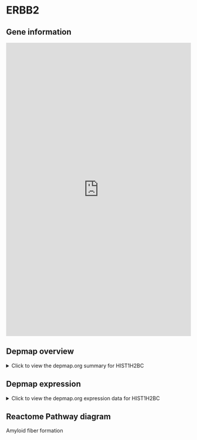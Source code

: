 <h1>ERBB2</h1>

<h2>Gene information</h2>
<iframe src="https://depmap.org/portal/gene/HIST1H2BC?tab=about" style="border:none;width:100%;height:800px"></iframe>

<h2>Depmap overview</h2>
<details>
  <summary>Click to view the depmap.org summary for HIST1H2BC</summary>
  <iframe src="https://depmap.org/portal/gene/HIST1H2BC?tab=overview" style="border:none;width:100%;height:800px"></iframe>
</details>

<h2>Depmap expression</h2>
<details>
  <summary>Click to view the depmap.org expression data for HIST1H2BC</summary>
  <iframe src="https://depmap.org/portal/gene/HIST1H2BC?tab=characterization" style="border:none;width:100%;height:800px"></iframe>
</details>



<h2>Reactome Pathway diagram</h2>
Amyloid fiber formation
<div id="diagramHolder"></div>

<script>
    //Creating the Reactome Diagram widget
    //Take into account a proxy needs to be set up in your server side pointing to www.reactome.org
    function onReactomeDiagramReady(){  //This function is automatically called when the widget code is ready to be used
        var diagram = Reactome.Diagram.create({
            "placeHolder" : "diagramHolder",
            "width" : 900,
            "height" : 500
        });

        //Initialising it to the "Hemostasis" pathway
        diagram.loadDiagram("R-HSA-977225");

        //Adding different listeners

        diagram.onDiagramLoaded(function (loaded) {
            console.info("Loaded ", loaded);
            diagram.flagItems("BAD");
	    diagram.flagItems("Q92934");
            if (loaded == "R-HSA-977225") diagram.selectItem("R-HSA-977225");
        });

     }
</script>




